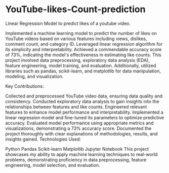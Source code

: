 # YouTube-likes-Count-prediction

Linear Regression Model to predict likes of a youtube video.

Implemented a machine learning model to predict the number of likes on YouTube videos based on various features including views, dislikes, comment count, and category ID. Leveraged linear regression algorithm for its simplicity and interpretability. Achieved a commendable accuracy score of 73%, indicating the model's effectiveness in estimating like counts. This project involved data preprocessing, exploratory data analysis (EDA), feature engineering, model training, and evaluation. Additionally, utilized libraries such as pandas, scikit-learn, and matplotlib for data manipulation, modeling, and visualization.

Key Contributions:

Collected and preprocessed YouTube video data, ensuring data quality and consistency.
Conducted exploratory data analysis to gain insights into the relationships between features and like counts.
Engineered relevant features to enhance model performance and interpretability.
Implemented a linear regression model and fine-tuned its parameters to optimize predictive accuracy.
Evaluated model performance using appropriate metrics and visualizations, demonstrating a 73% accuracy score.
Documented the project thoroughly with clear explanations of methodologies, results, and insights gained.
Technologies Used:

Python
Pandas
Scikit-learn
Matplotlib
Jupyter Notebook
This project showcases my ability to apply machine learning techniques to real-world problems, demonstrating proficiency in data preprocessing, feature engineering, model selection, and evaluation.
